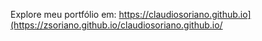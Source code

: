 Explore meu portfólio em: https://claudiosoriano.github.io](https://zsoriano.github.io/claudiosoriano.github.io/

